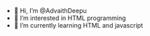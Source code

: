 - 👋 Hi, I’m @AdvaithDeepu
- 👀 I’m interested in HTML programming
- 🌱 I’m currently learning HTML and javascript

<!---
AdvaithDeepu/AdvaithDeepu is a ✨ special ✨ repository because its `README.md` (this file) appears on your GitHub profile.
You can click the Preview link to take a look at your changes.
--->
